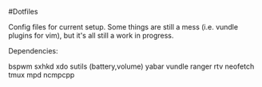 #Dotfiles

Config files for current setup.  Some things are still a mess (i.e. vundle plugins for vim), but it's all still a work in progress.

Dependencies:

bspwm
sxhkd
xdo
sutils (battery,volume)
yabar
vundle
ranger
rtv
neofetch
tmux
mpd
ncmpcpp
